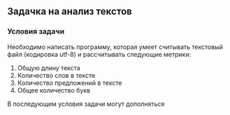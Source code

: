 ## Задачка на анализ текстов ##

### Условия задачи ###
Необходимо написать программу, которая умеет считывать текстовый файл (кодировка utf-8) и рассчитывать следующие метрики:
1. Общую длину текста
2. Количество слов в тексте
3. Количество предложений в тексте
4. Общее количество букв

В последующем условия задачи могут дополняться
